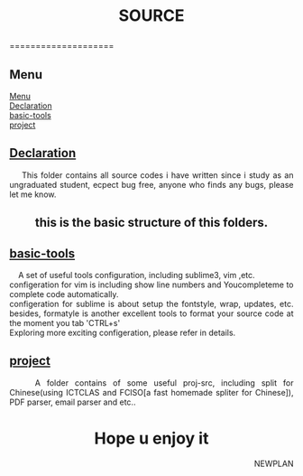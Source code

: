 # <p align="center">SOURCE</p>
====================

<a name="Menu"></a>
## Menu
[Menu](#Menu)</br>
[Declaration](#Declaration)</br>
[basic-tools](#basic-tools)</br>
[project](#project)</br>

<a name="Declaration"></a>
## [Declaration](#Menu)
<p align="justify">&nbsp;&nbsp;&nbsp;&nbsp;This folder contains all source codes i have written since i study as an ungraduated student, ecpect bug free, anyone who finds any bugs, please let me know.</p>

<h2 align="center">this is the basic structure of this folders.</h2>

<a name="basic-tools"></a>
## [basic-tools](#Menu)
<p align="justify">&nbsp;&nbsp;&nbsp;&nbsp;A set of useful tools configuration, including sublime3, vim ,etc. </br>
configeration for vim is including show line numbers and Youcompleteme to complete code automatically.</br>
configeration for sublime is about setup the fontstyle, wrap, updates, etc. besides, formatyle is another excellent tools to format your source code at the moment you tab 'CTRL+s' </br>
Exploring more exciting configeration, please refer in details.</p>

<a name="project"></a>
## [project](#Menu)
<p align="justify">&nbsp;&nbsp;&nbsp;&nbsp;A folder contains of some useful proj-src, including split for Chinese(using ICTCLAS and FCISO[a fast homemade spliter for Chinese]), PDF parser, email parser and etc..</p>

<h1 align="center"> Hope u enjoy it</h1>

<p align="right">NEWPLAN</p>
